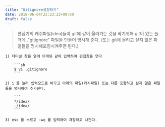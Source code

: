 ```yaml
---
title: "Gitignore설정하기"
date: 2018-06-04T22:23:23+09:00
draft: false
---
```


> 편집기의 캐쉬파일(idea)들이 git에 같이 올라가는 것을 막기위해 git이 있는 폴더에 ."gitignore" 파일을 만들어 명시해 준다. (또는 git에 올리고 싶지 않은 파일들을 명시해포함시켜주면 된다.)

    1) 터미널 창을 열어 아래와 같이 입력하여 편집창을 연다

        ```sh
        $ vi .gitignore
        ```
        
    2) i 를 눌러 입력모드로 바꾸고 아래의 파일(캐시파일) 또는 다른 포함하고 싶지 않은 파일들을 명시하여 추가한다.

        ```
        */idea/
        ./idea/
        ```

    3) esc 를 누르고 :wq 를 입력하여 저장하고 나간다.


